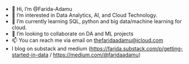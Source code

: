 - 👋 Hi, I’m @Farida-Adamu
- 👀 I’m interested in Data Analytics, AI, and Cloud Technology. 
- 🌱 I’m currently learning SQL, python and big data/machine learning for cloud. 
- 💞️ I’m looking to collaborate on DA and ML projects
- 📫 You can reach me via email on thefaridaadamu@icloud.com
-  I blog on substack and medium (https://farida.substack.com/p/getting-started-in-data / https://medium.com/@faridaadamu)

<!---
Farida-Adamu/Farida-Adamu is a ✨ special ✨ repository because its `README.md` (this file) appears on your GitHub profile.
You can click the Preview link to take a look at your changes.
--->
